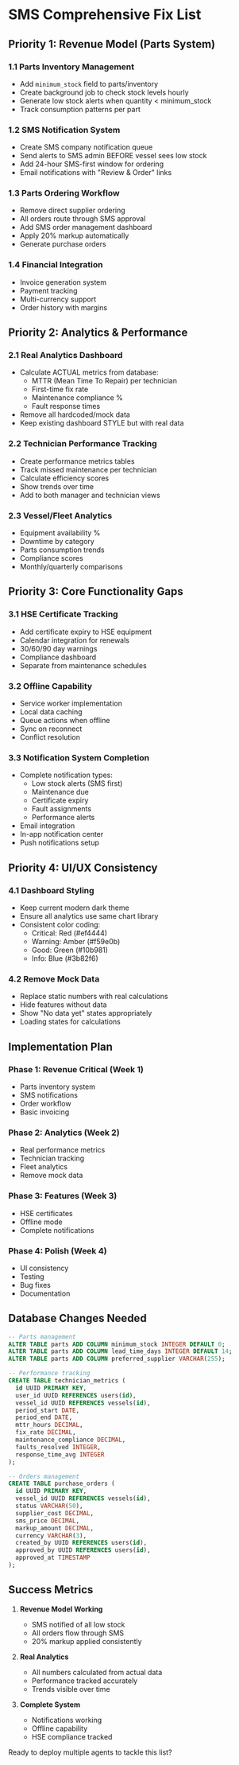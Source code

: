 # SMS Comprehensive Fix List

## Priority 1: Revenue Model (Parts System)

### 1.1 Parts Inventory Management
- Add `minimum_stock` field to parts/inventory
- Create background job to check stock levels hourly
- Generate low stock alerts when quantity < minimum_stock
- Track consumption patterns per part

### 1.2 SMS Notification System  
- Create SMS company notification queue
- Send alerts to SMS admin BEFORE vessel sees low stock
- Add 24-hour SMS-first window for ordering
- Email notifications with "Review & Order" links

### 1.3 Parts Ordering Workflow
- Remove direct supplier ordering
- All orders route through SMS approval
- Add SMS order management dashboard
- Apply 20% markup automatically
- Generate purchase orders

### 1.4 Financial Integration
- Invoice generation system
- Payment tracking
- Multi-currency support
- Order history with margins

## Priority 2: Analytics & Performance

### 2.1 Real Analytics Dashboard
- Calculate ACTUAL metrics from database:
  - MTTR (Mean Time To Repair) per technician
  - First-time fix rate
  - Maintenance compliance %
  - Fault response times
- Remove all hardcoded/mock data
- Keep existing dashboard STYLE but with real data

### 2.2 Technician Performance Tracking
- Create performance metrics tables
- Track missed maintenance per technician
- Calculate efficiency scores
- Show trends over time
- Add to both manager and technician views

### 2.3 Vessel/Fleet Analytics
- Equipment availability %
- Downtime by category
- Parts consumption trends
- Compliance scores
- Monthly/quarterly comparisons

## Priority 3: Core Functionality Gaps

### 3.1 HSE Certificate Tracking
- Add certificate expiry to HSE equipment
- Calendar integration for renewals
- 30/60/90 day warnings
- Compliance dashboard
- Separate from maintenance schedules

### 3.2 Offline Capability
- Service worker implementation
- Local data caching
- Queue actions when offline
- Sync on reconnect
- Conflict resolution

### 3.3 Notification System Completion
- Complete notification types:
  - Low stock alerts (SMS first)
  - Maintenance due
  - Certificate expiry
  - Fault assignments
  - Performance alerts
- Email integration
- In-app notification center
- Push notifications setup

## Priority 4: UI/UX Consistency

### 4.1 Dashboard Styling
- Keep current modern dark theme
- Ensure all analytics use same chart library
- Consistent color coding:
  - Critical: Red (#ef4444)
  - Warning: Amber (#f59e0b)
  - Good: Green (#10b981)
  - Info: Blue (#3b82f6)

### 4.2 Remove Mock Data
- Replace static numbers with real calculations
- Hide features without data
- Show "No data yet" states appropriately
- Loading states for calculations

## Implementation Plan

### Phase 1: Revenue Critical (Week 1)
- Parts inventory system
- SMS notifications
- Order workflow
- Basic invoicing

### Phase 2: Analytics (Week 2)
- Real performance metrics
- Technician tracking
- Fleet analytics
- Remove mock data

### Phase 3: Features (Week 3)
- HSE certificates
- Offline mode
- Complete notifications

### Phase 4: Polish (Week 4)
- UI consistency
- Testing
- Bug fixes
- Documentation

## Database Changes Needed

```sql
-- Parts management
ALTER TABLE parts ADD COLUMN minimum_stock INTEGER DEFAULT 0;
ALTER TABLE parts ADD COLUMN lead_time_days INTEGER DEFAULT 14;
ALTER TABLE parts ADD COLUMN preferred_supplier VARCHAR(255);

-- Performance tracking
CREATE TABLE technician_metrics (
  id UUID PRIMARY KEY,
  user_id UUID REFERENCES users(id),
  vessel_id UUID REFERENCES vessels(id),
  period_start DATE,
  period_end DATE,
  mttr_hours DECIMAL,
  fix_rate DECIMAL,
  maintenance_compliance DECIMAL,
  faults_resolved INTEGER,
  response_time_avg INTEGER
);

-- Orders management  
CREATE TABLE purchase_orders (
  id UUID PRIMARY KEY,
  vessel_id UUID REFERENCES vessels(id),
  status VARCHAR(50),
  supplier_cost DECIMAL,
  sms_price DECIMAL,
  markup_amount DECIMAL,
  currency VARCHAR(3),
  created_by UUID REFERENCES users(id),
  approved_by UUID REFERENCES users(id),
  approved_at TIMESTAMP
);
```

## Success Metrics

1. **Revenue Model Working**
   - SMS notified of all low stock
   - All orders flow through SMS
   - 20% markup applied consistently

2. **Real Analytics**
   - All numbers calculated from actual data
   - Performance tracked accurately
   - Trends visible over time

3. **Complete System**
   - Notifications working
   - Offline capability
   - HSE compliance tracked

Ready to deploy multiple agents to tackle this list?